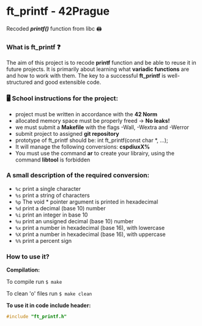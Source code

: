 # ft_printf - 42Prague
Recoded **_printf()_** function from libc :printer:

### **What is ft_printf ❓**
The aim of this project is to recode **printf** function and be able to reuse it in future projects.
It is primarily about learning what **variadic functions** are and how to work with them.
The key to a successful **ft_printf** is well-structured and good extensible code.

### **🖥️  School instructions for the project:**

- project must be written in accordance with the **42 Norm**
- allocated memory space must be properly freed -> **No leaks!**
- we must submit a **Makefile** with the flags -Wall, -Wextra and -Werror
- submit project to assigned **git repository**
- prototype of ft_printf should be: int ft_printf(const char *, ...);
- It will manage the following conversions: **cspdiuxX%**
- You must use the command **ar** to create your librairy, using the command **libtool** is forbidden

### **A small description of the required conversion:**

-  `%c` print a single character
-  `%s` print a string of characters
-  `%p` The void * pointer argument is printed in hexadecimal
-  `%d` print a decimal (base 10) number
-  `%i` print an integer in base 10
-  `%u` print an unsigned decimal (base 10) number
-  `%x` print a number in hexadecimal (base 16), with lowercase
-  `%X` print a number in hexadecimal (base 16), with uppercase
-  `%%` print a percent sign


### **How to use it?**

**Compilation:**

To compile run `$ make`

To clean 'o' files run `$ make clean`



**To use it in code include header:**

```c
#include "ft_printf.h"
```
